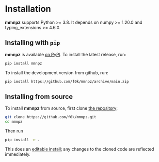 Installation
============

**mmnpz** supports Python >= 3.8. It depends on numpy >= 1.20.0 and typing_extensions >= 4.6.0.

## Installing with `pip`

**mmnpz** is available [on PyPI](https://pypi.org/project/mmnpz/).
To install the latest release, run:

```bash
pip install mmnpz
```

To install the development version from github, run:

```bash
pip install https://github.com/f0k/mmnpz/archive/main.zip
```

## Installing from source

To install **mmnpz** from source, first clone [the repository](https://github.com/f0k/mmnpz):

```bash
git clone https://github.com/f0k/mmnpz.git
cd mmnpz
```

Then run

```bash
pip install -e .
```

This does an [editable install](https://pip.pypa.io/en/stable/topics/local-project-installs/#editable-installs); any changes to the cloned code are reflected immediately.
